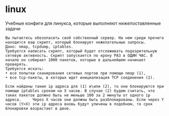 # linux
Учебные конфиги для линукса, которые выполняют нижепоставленные задачи
    
    
    Вы пытаетесь обезопасить свой собственный сервер. На нем среди прочего находится ваш скрипт, который блокирует нежелательные запросы.
    Дано: nmap, tcpdump, iptables.
    Требуется написать скрипт, который будет отслеживать подозрительную сетевую активность. Скрипт запускается по крону РАЗ в ОДИН ЧАС. В начале он собирает 1000 пакетов, которые в дальнейшем начинает проверять.
    Требуется искать:
    • все попытки сканирования сетевых портов при помощи nmap (1),
    • все tcp-пакеты, в которых идет инициализация TCP соединения (2).
    
    Если найдены такие ip адреса для (1) и\или (2), то они блокируются при помощи iptables сроком на X часов. В случае (2) будем считать, что таких пакетов должно быть не меньше 100 за 2 минуты от одного ip адреса.     Через X часов они должны быть разблокированы. Если через Y часов (Y>X) эти ip адреса вновь будут уличены в подобном, то срок блокировки возрастает в двое.
